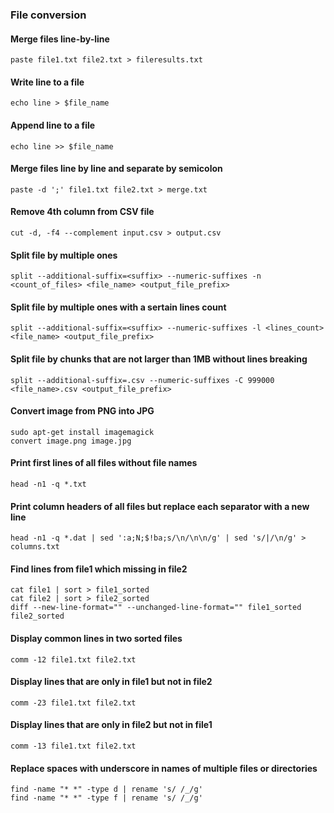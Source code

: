 ### File conversion

#### Merge files line-by-line
```
paste file1.txt file2.txt > fileresults.txt
```

#### Write line to a file
```
echo line > $file_name
```

#### Append line to a file
```
echo line >> $file_name
```

#### Merge files line by line and separate by semicolon
```
paste -d ';' file1.txt file2.txt > merge.txt
```

#### Remove 4th column from CSV file
```
cut -d, -f4 --complement input.csv > output.csv
```

#### Split file by multiple ones
```
split --additional-suffix=<suffix> --numeric-suffixes -n <count_of_files> <file_name> <output_file_prefix>
```

#### Split file by multiple ones with a sertain lines count
```
split --additional-suffix=<suffix> --numeric-suffixes -l <lines_count> <file_name> <output_file_prefix>
```

#### Split file by chunks that are not larger than 1MB without lines breaking
```
split --additional-suffix=.csv --numeric-suffixes -C 999000 <file_name>.csv <output_file_prefix>
```

#### Convert image from PNG into JPG
```
sudo apt-get install imagemagick
convert image.png image.jpg
```

#### Print first lines of all files without file names
```
head -n1 -q *.txt
```

#### Print column headers of all files but replace each separator with a new line
```
head -n1 -q *.dat | sed ':a;N;$!ba;s/\n/\n\n/g' | sed 's/|/\n/g' > columns.txt
```

#### Find lines from file1 which missing in file2
```
cat file1 | sort > file1_sorted
cat file2 | sort > file2_sorted
diff --new-line-format="" --unchanged-line-format="" file1_sorted file2_sorted
```

#### Display common lines in two sorted files
```
comm -12 file1.txt file2.txt
```

#### Display lines that are only in file1 but not in file2
```
comm -23 file1.txt file2.txt
```

#### Display lines that are only in file2 but not in file1
```
comm -13 file1.txt file2.txt
```

#### Replace spaces with underscore in names of multiple files or directories
```
find -name "* *" -type d | rename 's/ /_/g'
find -name "* *" -type f | rename 's/ /_/g'
```
